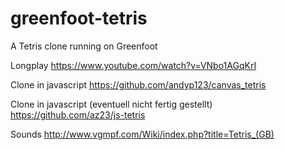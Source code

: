 # greenfoot-tetris
A Tetris clone running on Greenfoot

Longplay
https://www.youtube.com/watch?v=VNbo1AGqKrI

Clone in javascript
https://github.com/andyp123/canvas_tetris

Clone in javascript (eventuell nicht fertig gestellt)
https://github.com/az23/js-tetris

Sounds
http://www.vgmpf.com/Wiki/index.php?title=Tetris_(GB)
